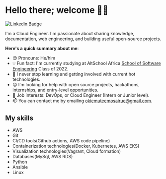 # Hello there; welcome 👋🏾
 [![Linkedin Badge](https://img.shields.io/badge/-emosairueokiemute-blue?style=for-the-badge&logo=Linkedin&logoColor=white&link=https://www.linkedin.com/in/emosairue-okiemute-a70871aa/)](https://www.linkedin.com/in/emosairue-okiemute-a70871aa/) 

I'm a Cloud Engineer. I'm passionate about sharing knowledge, documentation, web engineering, and building useful open-source projects.

**Here's a quick summary about me**:

- 😊 Pronouns: He/him
- 💡 Fun fact: I'm currently studying at AltSchool Africa [School of Software Engineering](https://altschoolafrica.com/schools/engineering) Class of 2022.
- 🌱 I never stop learning and getting involved with current hot technologies.
- 😊 I’m looking for help with open source projects, hackathons, internships, and entry-level opportunities.
- 💼 Job interests: DevOps, or Cloud Engineer (Intern or Junior level).
- 📫 You can contact me by emailing okiemuteemosairue@gmail.com.

## My skills
- AWS
- Git
- CI/CD tools(Github actions, AWS code pipeline)
- Containerization technologies(Docker, Kubernetes, AWS EKS)
- Visualization technologies(Vagrant, Cloud formation)
- Databases(MySql, AWS RDS)
- Python
- Ansible
- Linux
